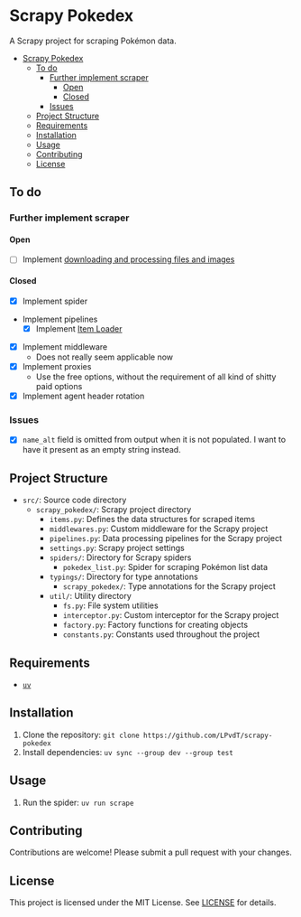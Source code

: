 # Scrapy Pokedex<a name="scrapy-pokedex"></a>

A Scrapy project for scraping Pokémon data.

<!-- mdformat-toc start --slug=github --maxlevel=6 --minlevel=1 -->

- [Scrapy Pokedex](#scrapy-pokedex)
  - [To do](#to-do)
    - [Further implement scraper](#further-implement-scraper)
      - [Open](#open)
      - [Closed](#closed)
    - [Issues](#issues)
  - [Project Structure](#project-structure)
  - [Requirements](#requirements)
  - [Installation](#installation)
  - [Usage](#usage)
  - [Contributing](#contributing)
  - [License](#license)

<!-- mdformat-toc end -->

## To do<a name="to-do"></a>

### Further implement scraper<a name="further-implement-scraper"></a>

#### Open<a name="open"></a>

- [ ] Implement [downloading and processing files and images](https://docs.scrapy.org/en/latest/topics/media-pipeline.html#downloading-and-processing-files-and-images)

#### Closed<a name="closed"></a>

- [x] Implement spider
- Implement pipelines
  - [x] Implement [Item Loader](https://docs.scrapy.org/en/latest/topics/loaders.html)
- [x] Implement middleware
  - Does not really seem applicable now
- [x] Implement proxies
  - Use the free options, without the requirement of all kind of shitty paid options
- [x] Implement agent header rotation

### Issues<a name="issues"></a>

- [x] `name_alt` field is omitted from output when it is not populated. I want to have it present as an empty string instead.

## Project Structure<a name="project-structure"></a>

- `src/`: Source code directory
  - `scrapy_pokedex/`: Scrapy project directory
    - `items.py`: Defines the data structures for scraped items
    - `middlewares.py`: Custom middleware for the Scrapy project
    - `pipelines.py`: Data processing pipelines for the Scrapy project
    - `settings.py`: Scrapy project settings
    - `spiders/`: Directory for Scrapy spiders
      - `pokedex_list.py`: Spider for scraping Pokémon list data
    - `typings/`: Directory for type annotations
      - `scrapy_pokedex/`: Type annotations for the Scrapy project
    - `util/`: Utility directory
      - `fs.py`: File system utilities
      - `interceptor.py`: Custom interceptor for the Scrapy project
      - `factory.py`: Factory functions for creating objects
      - `constants.py`: Constants used throughout the project

## Requirements<a name="requirements"></a>

- [`uv`](https://docs.astral.sh/uv/)

## Installation<a name="installation"></a>

1. Clone the repository: `git clone https://github.com/LPvdT/scrapy-pokedex`
1. Install dependencies: `uv sync --group dev --group test`

## Usage<a name="usage"></a>

1. Run the spider: `uv run scrape`

## Contributing<a name="contributing"></a>

Contributions are welcome! Please submit a pull request with your changes.

## License<a name="license"></a>

This project is licensed under the MIT License. See [LICENSE](LICENSE) for details.
